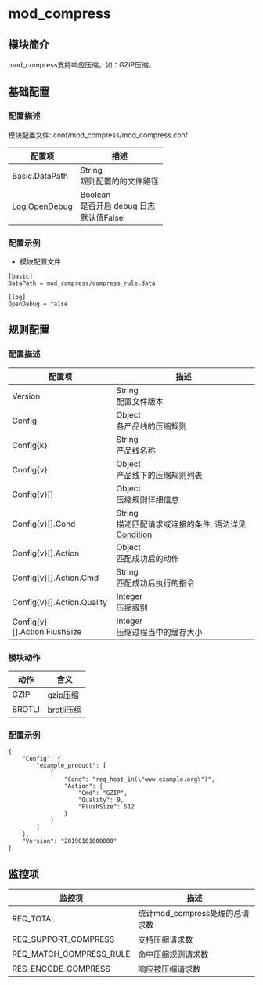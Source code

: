 # mod_compress

## 模块简介 

mod_compress支持响应压缩，如：GZIP压缩。

## 基础配置
### 配置描述
模块配置文件: conf/mod_compress/mod_compress.conf

| 配置项                | 描述                                        |
| ---------------------| ------------------------------------------- |
| Basic.DataPath            | String<br>规则配置的的文件路径 |
| Log.OpenDebug           | Boolean<br>是否开启 debug 日志<br>默认值False |

### 配置示例
- 模块配置文件
```
[basic]
DataPath = mod_compress/compress_rule.data

[log]
OpenDebug = false
```

## 规则配置
### 配置描述
| 配置项  | 描述                                                           |
| ------- | -------------------------------------------------------------- |
| Version | String<br>配置文件版本 |
| Config | Object<br>各产品线的压缩规则 |
| Config{k} | String<br>产品线名称 |
| Config{v} | Object<br>产品线下的压缩规则列表 |
| Config{v}[] | Object<br>压缩规则详细信息 |
| Config{v}[].Cond | String<br>描述匹配请求或连接的条件, 语法详见[Condition](../../condition/condition_grammar.md) |
| Config{v}[].Action | Object<br>匹配成功后的动作|
| Config{v}[].Action.Cmd | String<br>匹配成功后执行的指令 |
| Config{v}[].Action.Quality | Integer<br>压缩级别 |
| Config{v}[].Action.FlushSize | Integer<br>压缩过程当中的缓存大小 |

### 模块动作

| 动作                    | 含义                     |
| ------------------------| -------------------------|
| GZIP                    | gzip压缩                 |
| BROTLI                    | brotli压缩                 |

### 配置示例
```
{
    "Config": {
        "example_product": [
            {
                "Cond": "req_host_in(\"www.example.org\")",
                "Action": {
                    "Cmd": "GZIP",
                    "Quality": 9,
                    "FlushSize": 512
                }
            }
        ]
    },
    "Version": "20190101000000"
}
```

## 监控项

| 监控项                   | 描述                              |
| ----------------------- | --------------------------------- |
| REQ_TOTAL               |统计mod_compress处理的总请求数        |
| REQ_SUPPORT_COMPRESS    |支持压缩请求数                       |
| REQ_MATCH_COMPRESS_RULE |命中压缩规则请求数                    |
| RES_ENCODE_COMPRESS     |响应被压缩请求数                      |

